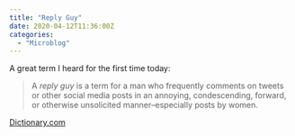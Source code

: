 ```yaml
---
title: "Reply Guy"
date: 2020-04-12T11:36:00Z
categories:
  - "Microblog"
---
```


A great term I heard for the first time today:

> A *reply guy* is a term for a man who frequently comments on tweets or other social media posts in an annoying, condescending, forward, or otherwise unsolicited manner–especially posts by women.

[Dictionary.com](https://www.dictionary.com/e/slang/reply-guy/)